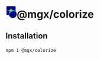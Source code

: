 <h1><img src="https://raw.githubusercontent.com/MichaelLangbein/mgx/main/logo.svg" width="30">@mgx/colorize</h1>


## Installation

```
npm i @mgx/colorize
```

